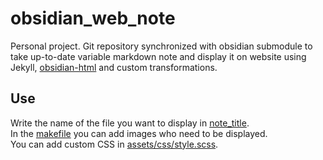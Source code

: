 # obsidian_web_note
Personal project. Git repository synchronized with obsidian submodule to take up-to-date variable markdown note and display it on website using Jekyll, [obsidian-html](https://obsidian-html.github.io/) and custom transformations.

## Use
Write the name of the file you want to display in [note_title](https://github.com/artainmo/obsidian_web_note/blob/main/note_title).<br>
In the [makefile](https://github.com/artainmo/obsidian_web_note/blob/main/makefile) you can add images who need to be displayed.<br>
You can add custom CSS in [assets/css/style.scss](https://github.com/artainmo/obsidian_web_note/blob/main/assets/css/style.scss).
